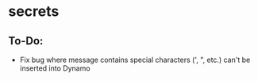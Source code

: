 # secrets

## To-Do:
- Fix bug where message contains special characters (', ", etc.) can't be inserted into Dynamo